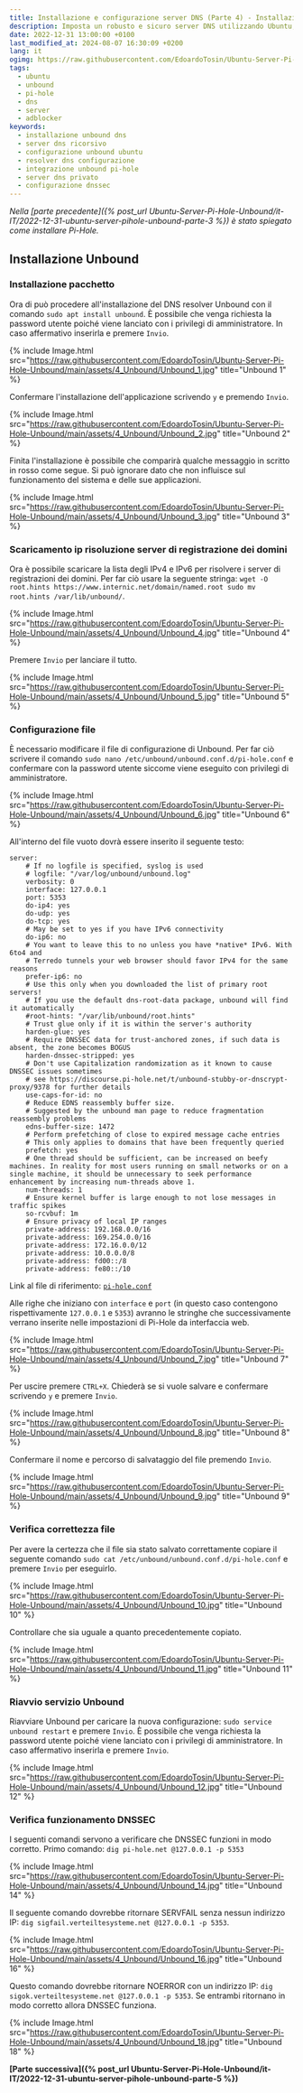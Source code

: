 ```yaml
---
title: Installazione e configurazione server DNS (Parte 4) - Installazione Unbound (IT)
description: Imposta un robusto e sicuro server DNS utilizzando Ubuntu, Pi-Hole e Unbound, offrendo un miglioramento della privacy e un maggiore controllo sul traffico della tua rete.
date: 2022-12-31 13:00:00 +0100
last_modified_at: 2024-08-07 16:30:09 +0200
lang: it
ogimg: https://raw.githubusercontent.com/EdoardoTosin/Ubuntu-Server-Pi-Hole-Unbound/main/assets/4_Unbound/Unbound_7.jpg
tags:
  - ubuntu
  - unbound
  - pi-hole
  - dns
  - server
  - adblocker
keywords:
  - installazione unbound dns
  - server dns ricorsivo
  - configurazione unbound ubuntu
  - resolver dns configurazione
  - integrazione unbound pi-hole
  - server dns privato
  - configurazione dnssec
---
```


*Nella [parte precedente]({% post_url Ubuntu-Server-Pi-Hole-Unbound/it-IT/2022-12-31-ubuntu-server-pihole-unbound-parte-3 %}) è stato spiegato come installare Pi-Hole.*

## Installazione Unbound

### Installazione pacchetto

Ora di può procedere all'installazione del DNS resolver Unbound con il comando `sudo apt install unbound`.
È possibile che venga richiesta la password utente poiché viene lanciato con i privilegi di amministratore.
In caso affermativo inserirla e premere `Invio`.

{% include Image.html src="https://raw.githubusercontent.com/EdoardoTosin/Ubuntu-Server-Pi-Hole-Unbound/main/assets/4_Unbound/Unbound_1.jpg" title="Unbound 1" %}

Confermare l'installazione dell'applicazione scrivendo `y` e premendo `Invio`.

{% include Image.html src="https://raw.githubusercontent.com/EdoardoTosin/Ubuntu-Server-Pi-Hole-Unbound/main/assets/4_Unbound/Unbound_2.jpg" title="Unbound 2" %}

Finita l'installazione è possibile che comparirà qualche messaggio in scritto in rosso come segue. Si può ignorare dato che non influisce sul funzionamento del sistema e delle sue applicazioni.

{% include Image.html src="https://raw.githubusercontent.com/EdoardoTosin/Ubuntu-Server-Pi-Hole-Unbound/main/assets/4_Unbound/Unbound_3.jpg" title="Unbound 3" %}

### Scaricamento ip risoluzione server di registrazione dei domini

Ora è possibile scaricare la lista degli IPv4 e IPv6 per risolvere i server di registrazioni dei domini. Per far ciò usare la seguente stringa: `wget -O root.hints https://www.internic.net/domain/named.root sudo mv root.hints /var/lib/unbound/`.

{% include Image.html src="https://raw.githubusercontent.com/EdoardoTosin/Ubuntu-Server-Pi-Hole-Unbound/main/assets/4_Unbound/Unbound_4.jpg" title="Unbound 4" %}

Premere `Invio` per lanciare il tutto.

{% include Image.html src="https://raw.githubusercontent.com/EdoardoTosin/Ubuntu-Server-Pi-Hole-Unbound/main/assets/4_Unbound/Unbound_5.jpg" title="Unbound 5" %}

### Configurazione file

È necessario modificare il file di configurazione di Unbound. Per far ciò scrivere il comando `sudo nano /etc/unbound/unbound.conf.d/pi-hole.conf` e confermare con la password utente siccome viene eseguito con privilegi di amministratore.

{% include Image.html src="https://raw.githubusercontent.com/EdoardoTosin/Ubuntu-Server-Pi-Hole-Unbound/main/assets/4_Unbound/Unbound_6.jpg" title="Unbound 6" %}

All'interno del file vuoto dovrà essere inserito il seguente testo:

```apacheconf
server:
    # If no logfile is specified, syslog is used
    # logfile: "/var/log/unbound/unbound.log"
    verbosity: 0
    interface: 127.0.0.1
    port: 5353
    do-ip4: yes
    do-udp: yes
    do-tcp: yes
    # May be set to yes if you have IPv6 connectivity
    do-ip6: no
    # You want to leave this to no unless you have *native* IPv6. With 6to4 and
    # Terredo tunnels your web browser should favor IPv4 for the same reasons
    prefer-ip6: no
    # Use this only when you downloaded the list of primary root servers!
    # If you use the default dns-root-data package, unbound will find it automatically
    #root-hints: "/var/lib/unbound/root.hints"
    # Trust glue only if it is within the server's authority
    harden-glue: yes
    # Require DNSSEC data for trust-anchored zones, if such data is absent, the zone becomes BOGUS
    harden-dnssec-stripped: yes
    # Don't use Capitalization randomization as it known to cause DNSSEC issues sometimes
    # see https://discourse.pi-hole.net/t/unbound-stubby-or-dnscrypt-proxy/9378 for further details
    use-caps-for-id: no
    # Reduce EDNS reassembly buffer size.
    # Suggested by the unbound man page to reduce fragmentation reassembly problems
    edns-buffer-size: 1472
    # Perform prefetching of close to expired message cache entries
    # This only applies to domains that have been frequently queried
    prefetch: yes
    # One thread should be sufficient, can be increased on beefy machines. In reality for most users running on small networks or on a single machine, it should be unnecessary to seek performance enhancement by increasing num-threads above 1.
    num-threads: 1
    # Ensure kernel buffer is large enough to not lose messages in traffic spikes
    so-rcvbuf: 1m
    # Ensure privacy of local IP ranges
    private-address: 192.168.0.0/16
    private-address: 169.254.0.0/16
    private-address: 172.16.0.0/12
    private-address: 10.0.0.0/8
    private-address: fd00::/8
    private-address: fe80::/10
```

Link al file di riferimento: [`pi-hole.conf`](https://raw.githubusercontent.com/EdoardoTosin/Ubuntu-Server-Pi-Hole-Unbound/main/pi-hole.conf)

Alle righe che iniziano con `interface` e `port` (in questo caso contengono rispettivamente `127.0.0.1` e `5353`) avranno le stringhe che successivamente verrano inserite nelle impostazioni di Pi-Hole da interfaccia web.

{% include Image.html src="https://raw.githubusercontent.com/EdoardoTosin/Ubuntu-Server-Pi-Hole-Unbound/main/assets/4_Unbound/Unbound_7.jpg" title="Unbound 7" %}

Per uscire premere `CTRL+X`. Chiederà se si vuole salvare e confermare scrivendo `y` e premere `Invio`.

{% include Image.html src="https://raw.githubusercontent.com/EdoardoTosin/Ubuntu-Server-Pi-Hole-Unbound/main/assets/4_Unbound/Unbound_8.jpg" title="Unbound 8" %}

Confermare il nome e percorso di salvataggio del file premendo `Invio`.

{% include Image.html src="https://raw.githubusercontent.com/EdoardoTosin/Ubuntu-Server-Pi-Hole-Unbound/main/assets/4_Unbound/Unbound_9.jpg" title="Unbound 9" %}

### Verifica correttezza file

Per avere la certezza che il file sia stato salvato correttamente copiare il seguente comando `sudo cat /etc/unbound/unbound.conf.d/pi-hole.conf` e premere `Invio` per eseguirlo.

{% include Image.html src="https://raw.githubusercontent.com/EdoardoTosin/Ubuntu-Server-Pi-Hole-Unbound/main/assets/4_Unbound/Unbound_10.jpg" title="Unbound 10" %}

Controllare che sia uguale a quanto precedentemente copiato.

{% include Image.html src="https://raw.githubusercontent.com/EdoardoTosin/Ubuntu-Server-Pi-Hole-Unbound/main/assets/4_Unbound/Unbound_11.jpg" title="Unbound 11" %}

### Riavvio servizio Unbound

Riavviare Unbound per caricare la nuova configurazione: `sudo service unbound restart` e premere `Invio`. È possibile che venga richiesta la password utente poiché viene lanciato con i privilegi di amministratore. In caso affermativo inserirla e premere `Invio`.

{% include Image.html src="https://raw.githubusercontent.com/EdoardoTosin/Ubuntu-Server-Pi-Hole-Unbound/main/assets/4_Unbound/Unbound_12.jpg" title="Unbound 12" %}

### Verifica funzionamento DNSSEC

I seguenti comandi servono a verificare che DNSSEC funzioni in modo corretto.
Primo comando: `dig pi-hole.net @127.0.0.1 -p 5353`

{% include Image.html src="https://raw.githubusercontent.com/EdoardoTosin/Ubuntu-Server-Pi-Hole-Unbound/main/assets/4_Unbound/Unbound_14.jpg" title="Unbound 14" %}

Il seguente comando dovrebbe ritornare SERVFAIL senza nessun indirizzo IP: `dig sigfail.verteiltesysteme.net @127.0.0.1 -p 5353`.

{% include Image.html src="https://raw.githubusercontent.com/EdoardoTosin/Ubuntu-Server-Pi-Hole-Unbound/main/assets/4_Unbound/Unbound_16.jpg" title="Unbound 16" %}

Questo comando dovrebbe ritornare NOERROR con un indirizzo IP: `dig sigok.verteiltesysteme.net @127.0.0.1 -p 5353`.
Se entrambi ritornano in modo corretto allora DNSSEC funziona. 

{% include Image.html src="https://raw.githubusercontent.com/EdoardoTosin/Ubuntu-Server-Pi-Hole-Unbound/main/assets/4_Unbound/Unbound_18.jpg" title="Unbound 18" %}

**[Parte successiva]({% post_url Ubuntu-Server-Pi-Hole-Unbound/it-IT/2022-12-31-ubuntu-server-pihole-unbound-parte-5 %})**
